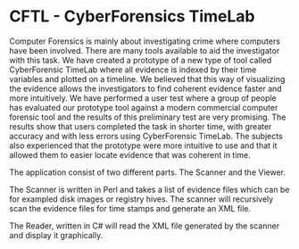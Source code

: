 CFTL - CyberForensics TimeLab
=============================

Computer Forensics is mainly about investigating crime where computers have been involved. There are many tools available to aid the investigator with this task. We have created a prototype of a new type of tool called CyberForensic TimeLab where all evidence is indexed by their time variables and plotted on a timeline. We believed that this way of visualizing the evidence allows the investigators to find coherent evidence faster and more intuitively. We have performed a user test where a group of people has evaluated our prototype tool against a modern commercial computer forensic tool and the results of this preliminary test are very promising. The results show that users completed the task in shorter time, with greater accuracy and with less errors using CyberForensic TimeLab. The subjects also experienced that the prototype were more intuitive to use and that it allowed them to easier locate evidence that was coherent in time.

The application consist of two different parts. The Scanner and the Viewer.

The Scanner is written in Perl and takes a list of evidence files which can be for exampled disk images or registry hives. The scanner will recursively scan the evidence files for time stamps and generate an XML file.

The Reader, written in C# will read the XML file generated by the scanner and display it graphically.
